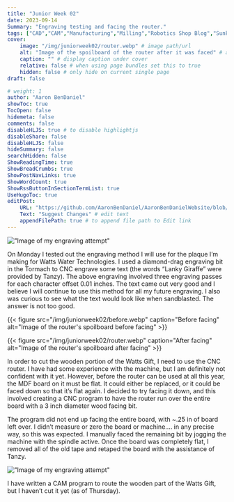 ```yaml
---
title: "Junior Week 02"
date: 2023-09-14
Summary: "Engraving testing and facing the router."
tags: ["CAD","CAM","Manufacturing","Milling","Robotics Shop Blog","Sunk Robotics","Routing","Watts Water Plaque"]
cover:
    image: "/img/juniorweek02/router.webp" # image path/url
    alt: "Image of the spoilboard of the router after it was faced" # alt text
    caption: "" # display caption under cover
    relative: false # when using page bundles set this to true
    hidden: false # only hide on current single page
draft: false

# weight: 1
author: "Aaron BenDaniel"
showToc: true
TocOpen: false
hidemeta: false
comments: false
disableHLJS: true # to disable highlightjs
disableShare: false
disableHLJS: false
hideSummary: false
searchHidden: false
ShowReadingTime: true
ShowBreadCrumbs: true
ShowPostNavLinks: true
ShowWordCount: true
ShowRssButtonInSectionTermList: true
UseHugoToc: true
editPost:
    URL: "https://github.com/AaronBenDaniel/AaronBenDanielWebsite/blob/main/content"
    Text: "Suggest Changes" # edit text
    appendFilePath: true # to append file path to Edit link
---
```


!["Image of my engraving attempt"](/img/juniorweek02/engrave.webp)

On Monday I tested out the engraving method I will use for the plaque I’m making for Watts Water Technologies. I used a diamond-drag engraving bit in the Tormach to CNC engrave some text (the words “Lanky Giraffe” were provided by Tanzy). The above engraving involved three engraving passes for each character offset 0.01 inches. The text came out very good and I believe I will continue to use this method for all my future engraving. I also was curious to see what the text would look like when sandblasted. The answer is not too good.

{{< figure src="/img/juniorweek02/before.webp" caption="Before facing" alt="Image of the router's spoilboard before facing" >}}

{{< figure src="/img/juniorweek02/router.webp" caption="After facing" alt="Image of the router's spoilboard after facing" >}}

In order to cut the wooden portion of the Watts Gift, I need to use the CNC router. I have had some experience with the machine, but I am definitely not confident with it yet. However, before the router can be used at all this year, the MDF board on it must be flat. It could either be replaced, or it could be faced down so that it’s flat again. I decided to try facing it down, and this involved creating a CNC program to have the router run over the entire board with a 3 inch diameter wood facing bit.

The program did not end up facing the entire board, with ~.25 in of board left over. I didn’t measure or zero the board or machine…. in any precise way, so this was expected. I manually faced the remaining bit by jogging the machine with the spindle active. Once the board was completely flat, I removed all of the old tape and retaped the board with the assistance of Tanzy.

!["Image of my engraving attempt"](/img/juniorweek02/drawing.webp)

I have written a CAM program to route the wooden part of the Watts Gift, but I haven’t cut it yet (as of Thursday).